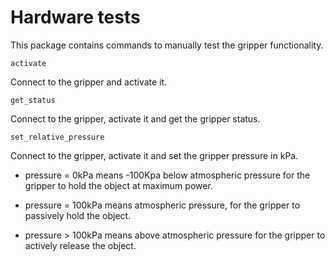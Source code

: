 # Hardware tests

This package contains commands to manually test the gripper functionality.

`activate`

Connect to the gripper and activate it.

`get_status`

Connect to the gripper, activate it and get the gripper status.

`set_relative_pressure`

Connect to the gripper, activate it and set the gripper pressure in kPa.

- pressure = 0kPa means -100Kpa below atmospheric pressure for the gripper to hold the object at maximum power.

- pressure = 100kPa means atmospheric pressure, for the gripper to passively hold the object.

- pressure > 100kPa means above atmospheric pressure for the gripper to actively release the object.

